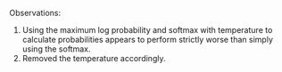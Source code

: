Observations:
1. Using the maximum log probability and softmax with temperature to calculate probabilities appears
to perform strictly worse than simply using the softmax. 
2. Removed the temperature accordingly. 